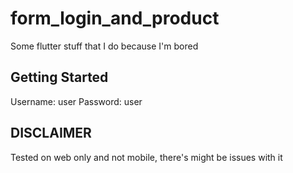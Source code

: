 # form_login_and_product

Some flutter stuff that I do because I'm bored

## Getting Started

Username: user
Password: user

## DISCLAIMER
Tested on web only and not mobile, there's might be issues with it



